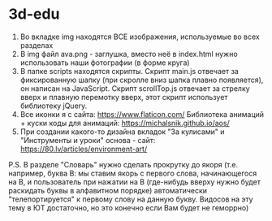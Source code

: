 # 3d-edu
1. Во вкладке img находятся ВСЕ изображения, используемые во всех разделах
2. В img файл ava.png - заглушка, вместо неё в index.html нужно использовать наши фотографии (в форме круга)
3. В папке scripts находятся скрипты. Скрипт main.js отвечает за фиксированную шапку (при скролле вниз шапка плавно появляется), он написан на JavaScript. Скрипт scrollTop.js отвечает за стрелку вверх и плавную перемотку вверх,
этот скрипт использует библиотеку jQuery.
4. Все иконки я с сайта: https://www.flaticon.com/
Библиотека анимаций + куски коды для анимаций: https://michalsnik.github.io/aos/
5. При создании какого-то дизайна вкладок "За кулисами" и "Инструменты и уроки" основа - сайт: https://80.lv/articles/environment-art/

P.S. В разделе "Словарь" нужно сделать прокрутку до якоря (т.е. например, буква В: мы ставим якорь с первого слова, начинающегося на В, и пользователь при нажатии на В 
(где-нибудь вверху нужно будет раскидать буквы в алфавитном порядке) автоматически "телепортируется" к первому слову на данную букву. Видосов на эту тему в ЮТ достаточно, но это конечно если Вам будет не геморрно)
